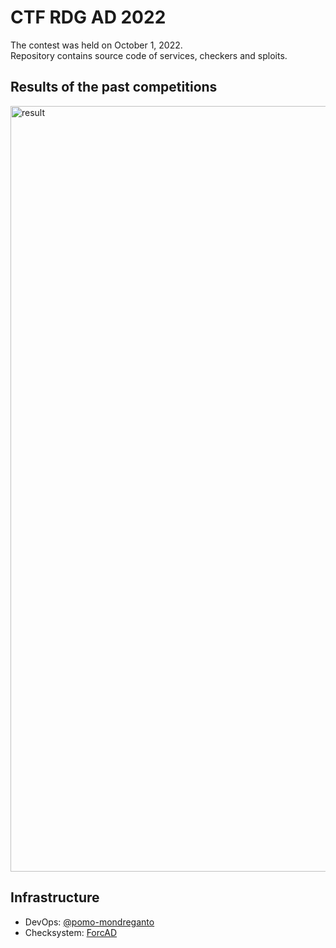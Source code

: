 # CTF RDG AD 2022
The contest was held on October 1, 2022.  
Repository contains source code of services, checkers and sploits.

## Results of the past competitions
<img width="1225" alt="result" src="https://user-images.githubusercontent.com/103483328/193971577-ab308b04-dcff-4e94-b50c-58d24dd3e931.png">


## Infrastructure 
* DevOps: [@pomo-mondreganto](https://github.com/pomo-mondreganto/)  
* Checksystem: [ForcAD](https://github.com/pomo-mondreganto/ForcAD)

